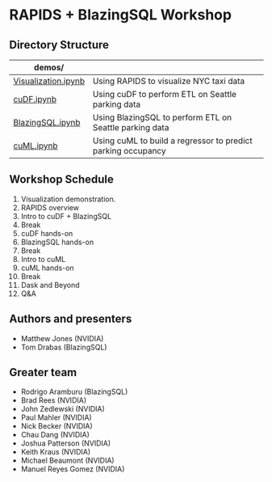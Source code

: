 # RAPIDS + BlazingSQL Workshop

## Directory Structure

| demos/ |  |
|--------|--|
| [Visualization.ipynb](demos/Visualization.ipynb) | Using RAPIDS to visualize NYC taxi data |
| [cuDF.ipynb](demos/cuDF.ipynb) | Using cuDF to perform ETL on Seattle parking data |
| [BlazingSQL.ipynb](demos/BlazingSQL.ipynb) | Using BlazingSQL to perform ETL on Seattle parking data |
| [cuML.ipynb](demos/cuML.ipynb) | Using cuML to build a regressor to predict parking occupancy |

## Workshop Schedule

1. Visualization demonstration.
2. RAPIDS overview
3. Intro to cuDF + BlazingSQL
4. Break
5. cuDF hands-on
6. BlazingSQL hands-on
7. Break
8. Intro to cuML
9. cuML hands-on
10. Break
11. Dask and Beyond
12. Q&A

## Authors and presenters
* Matthew Jones (NVIDIA)
* Tom Drabas (BlazingSQL)

## Greater team
* Rodrigo Aramburu (BlazingSQL)
* Brad Rees (NVIDIA)
* John Zedlewski (NVIDIA)
* Paul Mahler (NVIDIA)
* Nick Becker (NVIDIA)
* Chau Dang (NVIDIA)
* Joshua Patterson (NVIDIA)
* Keith Kraus (NVIDIA)
* Michael Beaumont (NVIDIA)
* Manuel Reyes Gomez (NVIDIA)
